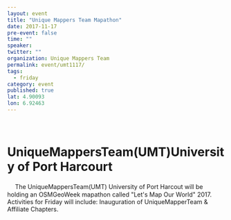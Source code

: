 ```yaml
---
layout: event
title: "Unique Mappers Team Mapathon"
date: 2017-11-17
pre-event: false
time: ""
speaker:
twitter: ""
organization: Unique Mappers Team
permalink: event/umt1117/
tags:
  - friday
category: event
published: true
lat: 4.90093
lon: 6.92463
---
```

　
# UniqueMappersTeam(UMT)University of Port Harcourt
　
The UniqueMappersTeam(UMT) University of Port Harcout will be holding an OSMGeoWeek mapathon called "Let's Map Our World" 2017. Activities for Friday will include: Inauguration of UniqueMapperTeam & Affiliate Chapters.
